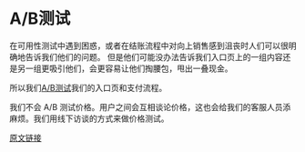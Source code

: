 # A/B测试

在可用性测试中遇到困惑，或者在结账流程中对向上销售感到沮丧时人们可以很明确地告诉我们他们的问题。 但是他们可能没办法告诉我们入口页上的一组内容还是另一组更吸引他们，会更容易让他们掏腰包，甩出一叠现金。

所以我们[A/B测试](http://en.wikipedia.org/wiki/A/B_testing)我们的入口页和支付流程。

我们不会 A/B 测试价格。用户之间会互相谈论价格，这也会给我们的客服人员添麻烦。我们用线下访谈的方式来做价格测试。

[原文链接](https://thoughtbot.com/playbook/measuring/ab-testing)
